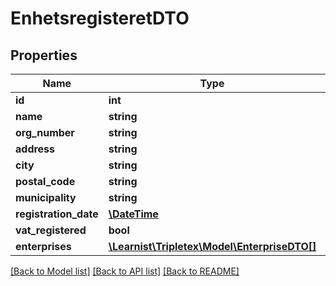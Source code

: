 # EnhetsregisteretDTO

## Properties
Name | Type | Description | Notes
------------ | ------------- | ------------- | -------------
**id** | **int** |  | [optional] 
**name** | **string** |  | [optional] 
**org_number** | **string** |  | [optional] 
**address** | **string** |  | [optional] 
**city** | **string** |  | [optional] 
**postal_code** | **string** |  | [optional] 
**municipality** | **string** |  | [optional] 
**registration_date** | [**\DateTime**](\DateTime.md) |  | [optional] 
**vat_registered** | **bool** |  | [optional] 
**enterprises** | [**\Learnist\Tripletex\Model\EnterpriseDTO[]**](EnterpriseDTO.md) |  | [optional] 

[[Back to Model list]](../../README.md#documentation-for-models) [[Back to API list]](../../README.md#documentation-for-api-endpoints) [[Back to README]](../../README.md)

